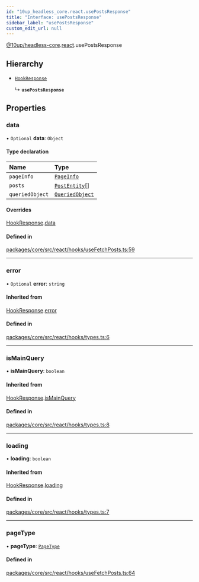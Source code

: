 ```yaml
---
id: "10up_headless_core.react.usePostsResponse"
title: "Interface: usePostsResponse"
sidebar_label: "usePostsResponse"
custom_edit_url: null
---
```


[@10up/headless-core](../modules/10up_headless_core.md).[react](../namespaces/10up_headless_core.react.md).usePostsResponse

## Hierarchy

- [`HookResponse`](10up_headless_core.react.HookResponse.md)

  ↳ **`usePostsResponse`**

## Properties

### data

• `Optional` **data**: `Object`

#### Type declaration

| Name | Type |
| :------ | :------ |
| `pageInfo` | [`PageInfo`](10up_headless_core.PageInfo.md) |
| `posts` | [`PostEntity`](10up_headless_core.PostEntity.md)[] |
| `queriedObject` | [`QueriedObject`](../modules/10up_headless_core.md#queriedobject) |

#### Overrides

[HookResponse](10up_headless_core.react.HookResponse.md).[data](10up_headless_core.react.HookResponse.md#data)

#### Defined in

[packages/core/src/react/hooks/useFetchPosts.ts:59](https://github.com/10up/headless/blob/32c3bf4/packages/core/src/react/hooks/useFetchPosts.ts#L59)

___

### error

• `Optional` **error**: `string`

#### Inherited from

[HookResponse](10up_headless_core.react.HookResponse.md).[error](10up_headless_core.react.HookResponse.md#error)

#### Defined in

[packages/core/src/react/hooks/types.ts:6](https://github.com/10up/headless/blob/32c3bf4/packages/core/src/react/hooks/types.ts#L6)

___

### isMainQuery

• **isMainQuery**: `boolean`

#### Inherited from

[HookResponse](10up_headless_core.react.HookResponse.md).[isMainQuery](10up_headless_core.react.HookResponse.md#ismainquery)

#### Defined in

[packages/core/src/react/hooks/types.ts:8](https://github.com/10up/headless/blob/32c3bf4/packages/core/src/react/hooks/types.ts#L8)

___

### loading

• **loading**: `boolean`

#### Inherited from

[HookResponse](10up_headless_core.react.HookResponse.md).[loading](10up_headless_core.react.HookResponse.md#loading)

#### Defined in

[packages/core/src/react/hooks/types.ts:7](https://github.com/10up/headless/blob/32c3bf4/packages/core/src/react/hooks/types.ts#L7)

___

### pageType

• **pageType**: [`PageType`](../namespaces/10up_headless_core.react.md#pagetype)

#### Defined in

[packages/core/src/react/hooks/useFetchPosts.ts:64](https://github.com/10up/headless/blob/32c3bf4/packages/core/src/react/hooks/useFetchPosts.ts#L64)
